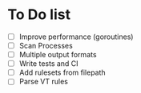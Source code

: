 # To Do list
- [ ] Improve performance (goroutines)
- [ ] Scan Processes
- [ ] Multiple output formats
- [ ] Write tests and CI
- [ ] Add rulesets from filepath
- [ ] Parse VT rules
